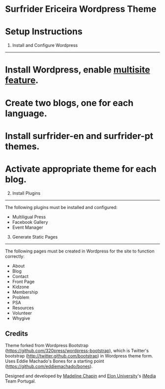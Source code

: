 Surfrider Ericeira Wordpress Theme
==================================

Setup Instructions
==================

1. Install and Configure Wordpress
----------------------------------

#  Install Wordpress, enable [multisite feature](https://codex.wordpress.org/Create_A_Network).
#  Create two blogs, one for each language.
#  Install surfrider-en and surfrider-pt themes.
#  Activate appropriate theme for each blog.

2. Install Plugins
------------------

The following plugins must be installed and configured:

-  Multiligual Press
-  Facebook Gallery
-  Event Manager

3. Generate Static Pages
------------------------

The following pages must be created in Wordpress for the site to function correctly:

-  About
-  Blog
-  Contact
-  Front Page
-  Kidzone
-  Membership
-  Problem
-  PSA
-  Resources
-  Volunteer
-  Whygive

Credits
-------
Theme forked from Wordpress Bootstrap (https://github.com/320press/wordpress-bootstrap), which is Twitter's bootstrap (http://twitter.github.com/bootstrap) in Wordpress theme form. Uses Eddie Machado's Bones for a starting point (https://github.com/eddiemachado/bones). 

Designed and developed by [Madeline Chapin](http://madelinechapin.com) and [Elon University](http://www.elon.edu)'s [iMedia](http://www.elon.edu/imedia) Team Portugal.
